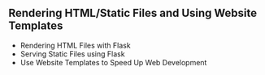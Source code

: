 ## Rendering HTML/Static Files and Using Website Templates

- Rendering HTML Files with Flask
- Serving Static Files using Flask
- Use Website Templates to Speed Up Web Development

